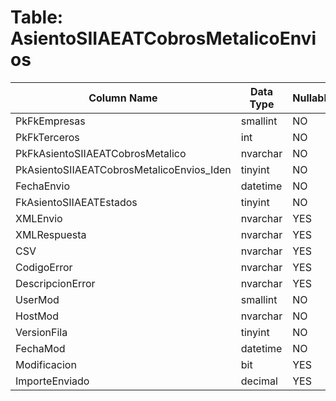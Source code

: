 # Table: AsientoSIIAEATCobrosMetalicoEnvios

| Column Name | Data Type | Nullable |
|-------------|-----------|----------|
| PkFkEmpresas | smallint | NO |
| PkFkTerceros | int | NO |
| PkFkAsientoSIIAEATCobrosMetalico | nvarchar | NO |
| PkAsientoSIIAEATCobrosMetalicoEnvios_Iden | tinyint | NO |
| FechaEnvio | datetime | NO |
| FkAsientoSIIAEATEstados | tinyint | NO |
| XMLEnvio | nvarchar | YES |
| XMLRespuesta | nvarchar | YES |
| CSV | nvarchar | YES |
| CodigoError | nvarchar | YES |
| DescripcionError | nvarchar | YES |
| UserMod | smallint | NO |
| HostMod | nvarchar | NO |
| VersionFila | tinyint | NO |
| FechaMod | datetime | NO |
| Modificacion | bit | YES |
| ImporteEnviado | decimal | YES |
